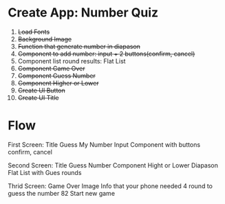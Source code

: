 # Create App: Number Quiz
1. ~~Load Fonts~~
2. ~~Background Image~~
3. ~~Function that generate number in diapason~~
4. ~~Component to add number: input + 2 buttons(confirm, cancel)~~
5. Component list round results: Flat List
6. ~~Component Game Over~~
7. ~~Component Guess Number~~
8. ~~Component Higher or Lower~~
9. ~~Create UI Button~~
10. ~~Create UI Title~~

# Flow
First Screen: 
Title Guess My Number
Input Component with buttons confirm, cancel

Second Screen:
Title Guess Number
Component Hight or Lower Diapason
Flat List with Gues rounds

Thrid Screen:
Game Over Image
Info that your phone needed 4 round to guess the number 82
Start new game



